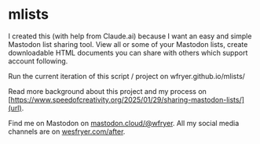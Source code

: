 # mlists
I created this (with help from Claude.ai) because I want an easy and simple Mastodon list sharing tool. View all or some of your Mastodon lists, create downloadable HTML documents you can share with others which support account following.

Run the current iteration of this script / project on wfryer.github.io/mlists/

Read more background about this project and my process on [https://www.speedofcreativity.org/2025/01/29/sharing-mastodon-lists/](url).

Find me on Mastodon on [mastodon.cloud/@wfryer](url). All my social media channels are on [wesfryer.com/after](url).
